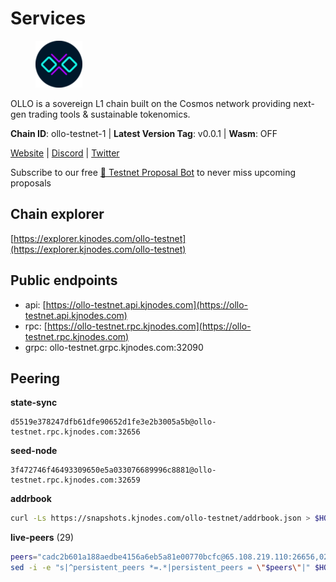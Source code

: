 # Services

<figure><img src="https://raw.githubusercontent.com/kj89/cosmos-images/main/logos/ollo.png" alt=""><figcaption></figcaption></figure>

OLLO is a sovereign L1 chain built on the Cosmos network providing  next-gen trading tools & sustainable tokenomics.

**Chain ID**: ollo-testnet-1 | **Latest Version Tag**: v0.0.1 | **Wasm**: OFF

[Website](https://www.ollostation.zone) | [Discord](https://discord.com/invite/GxBqZ9mSSm) | [Twitter](https://twitter.com/OLLOStation)



Subscribe to our free [🤖 Testnet Proposal Bot](https://t.me/kjnodes_testnet_proposal_bot) to never miss upcoming proposals


## Chain explorer
[https://explorer.kjnodes.com/ollo-testnet](https://explorer.kjnodes.com/ollo-testnet)

## Public endpoints

* api: [https://ollo-testnet.api.kjnodes.com](https://ollo-testnet.api.kjnodes.com)
* rpc: [https://ollo-testnet.rpc.kjnodes.com](https://ollo-testnet.rpc.kjnodes.com)
* grpc: ollo-testnet.grpc.kjnodes.com:32090

## Peering

**state-sync**

```text
d5519e378247dfb61dfe90652d1fe3e2b3005a5b@ollo-testnet.rpc.kjnodes.com:32656
```

**seed-node**

```text
3f472746f46493309650e5a033076689996c8881@ollo-testnet.rpc.kjnodes.com:32659
```

**addrbook**
```bash
curl -Ls https://snapshots.kjnodes.com/ollo-testnet/addrbook.json > $HOME/.ollo/config/addrbook.json
```

**live-peers** (29)
```bash
peers="cadc2b601a188aedbe4156a6eb5a81e00770bcfc@65.108.219.110:26656,02de163f7b41c856df373c016af1f2ad3e8259c6@114.246.207.44:2606,47655c33bdecae7f449301197d8b951a97e1b680@89.58.59.75:26656,da8d3ca8e1c147f0037b1c43ad3de7174f5ec1b7@209.145.59.224:26656,2a8f0fada8b8b71b8154cf30ce44aebea1b5fe3d@162.19.238.122:26656,f263b8daa389998a3f5d72509c338119b1802e19@51.178.65.184:22656,69d2c02f413bea1376f5398646f0c2ce0f82d62e@141.94.73.93:26656,cba0eacc21eaddadc8903d503b1db12dd002fd0f@65.108.226.183:18156,742d7dccc98ccc2b30abb6ea172fc2175782db50@148.251.91.185:26656,80b1ad27820f58b49e7a5a68881f0248a6269e9b@65.108.132.239:15656,dba5e8b41c4e369418f83a449966e4eb7ca05cd4@65.109.23.114:18156,9865c6e15faced6643adc228e3a59744e1b4e277@116.203.29.162:46656,d6c5ff021b091a1fd93b9f811cf7fca0d31e8510@65.108.238.61:46656,0bee9e500e51465917506b47691a8fb032100da9@94.130.200.168:32656,a487497f2c80b53fa0908ce072a94a99be698b6b@142.132.162.28:46656,3ea40f63890f10272201edf96d2a49e197e52091@65.108.105.48:18156,15bcdea616c717eb4356e125d4f631aaa596dfd5@65.108.77.106:26929,ab89596768849d679ed11a9e1848224760a278cc@83.171.248.175:32656,60a8fdd419c20f509cf590a10978827bcf1cf25c@161.97.99.251:11656,42beefd08b5f8580177d1506220db3a548090262@65.108.195.29:26116,5c2a752c9b1952dbed075c56c600c3a79b58c395@195.3.220.135:27006,4b73754c2c10d523ffd43ca95d9cb6e0ad8204a4@5.189.148.147:26656,f09d8e2ada2d1d66a9cc8213a1d8ca7c6e5a29a6@65.108.79.57:54656,771cfca799033e327511b25ae77784e02818d77f@65.108.101.4:23486,d14b740968d24aa5c31ade7dbda2b1204c40f24c@65.109.52.156:46656,dd577d8f2e997d7e70495640aff124ddb70d1a21@95.217.192.222:26656,d5519e378247dfb61dfe90652d1fe3e2b3005a5b@65.109.68.190:32656,e2d59891f1aed38fe8884c63e0bb00f8ddc41b6f@5.78.46.66:26656,799dff05af5d30477f44c816753ff89104b2b8b5@116.202.227.117:32656"
sed -i -e "s|^persistent_peers *=.*|persistent_peers = \"$peers\"|" $HOME/.ollo/config/config.toml
```
